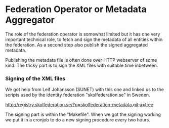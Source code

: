 Federation Operator or Metadata Aggregator
==========================================
The role of the federation operator is somewhat limited but it has one very important technical role, to fetch and sign the metadata of all entities within the federation. As a second step also publish the signed aggregated metadata.

Publishing the metadata file is often done over HTTP webserver of some kind.
The tricky part is to sign the XML files with suitable time inbetween.

### Signing of the XML files
We got help from Leif Johansson (SUNET) with this one and linked us to the scripts used by the identity federation "skolfederation.se" in Sweden.

http://registry.skolfederation.se/?p=skolfederation-metadata.git;a=tree

The signing part is within the "Makefile".
When we got the signing working we put it in a cronjob to do a new signing procedure every two hours.

